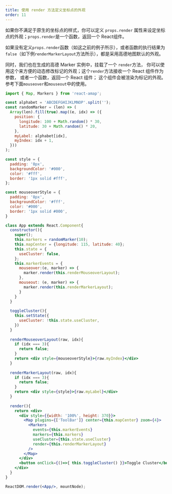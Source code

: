 ```yaml
---
title: 使用 render 方法定义坐标点的外观
order: 11
---
```


如果你不满足于原生的坐标点的样式，你可以定义 `props.render` 属性来设定坐标点的外观；`props.render`是一个函数，返回一个 React组件。

如果没有定义`props.render`函数（如这之前的例子所示），或者函数的执行结果为`false`（如下例`renderMarkerLayout`方法所示），都是采用高德地图默认的外观。

同时，我们也在生成的高德 Marker 实例中，挂载了一个 `render`方法，
你可以使用这个来方便的动态修改标记的外观；这个`render`方法接收一个 React 组件作为参数，
或者一个函数，返回一个 React 组件；
这个组件会被渲染为标记的外观。参考下面`mouseover`和`mouseout`中的使用。


```jsx
import { Map, Markers } from 'react-amap';

const alphabet = 'ABCDEFGHIJKLMNOP'.split('');
const randomMarker = (len) => (
  Array(len).fill(true).map((e, idx) => ({
    position: {
      longitude: 100 + Math.random() * 30,
      latitude: 30 + Math.random() * 20,
    },
    myLabel: alphabet[idx],
    myIndex: idx + 1,
  }))
);

const style = {
  padding: '8px',
  backgroundColor: '#000',
  color: '#fff',
  border: '1px solid #fff',
};

const mouseoverStyle = {
  padding: '8px',
  backgroundColor: '#fff',
  color: '#000',
  border: '1px solid #000',
}

class App extends React.Component{
  constructor(){
    super();
    this.markers = randomMarker(10);
    this.mapCenter = {longitude: 115, latitude: 40};
    this.state = {
      useCluster: false,
    };
    this.markerEvents = {
      mouseover:(e, marker) => {
        marker.render(this.renderMouseoverLayout);
      },
      mouseout: (e, marker) => {
        marker.render(this.renderMarkerLayout);
      }
    }
  }
  
  toggleCluster(){
    this.setState({
      useCluster: !this.state.useCluster,
    })
  }
  
  renderMouseoverLayout(raw, idx){
    if (idx === 3){
      return false;
    }
    return <div style={mouseoverStyle}>{raw.myIndex}</div>
  }
  
  renderMarkerLayout(raw, idx){
    if (idx === 3){
      return false;
    }
    return <div style={style}>{raw.myLabel}</div>
  }
  
  render(){   
    return <div>
      <div style={{width: '100%', height: 370}}>
        <Map plugins={['ToolBar']} center={this.mapCenter} zoom={4}>
          <Markers 
            events={this.markerEvents}
            markers={this.markers}
            useCluster={this.state.useCluster}
            render={this.renderMarkerLayout}
          />
        </Map>
      </div>
      <button onClick={()=>{ this.toggleCluster() }}>Toggle Cluster</button>
    </div>
  }
}

ReactDOM.render(<App/>, mountNode);
```